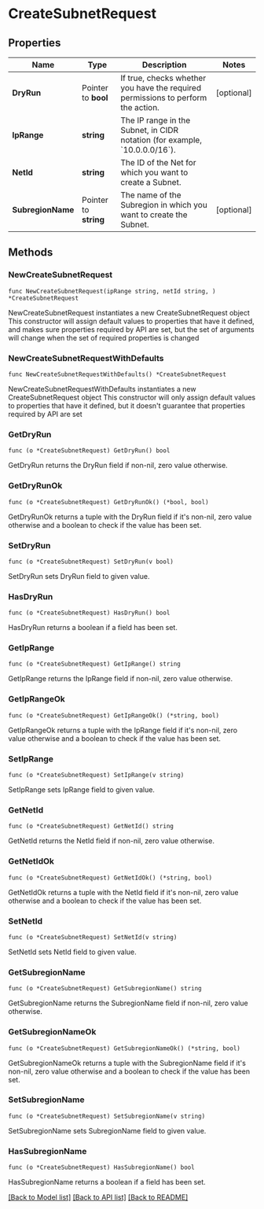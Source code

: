 # CreateSubnetRequest

## Properties

Name | Type | Description | Notes
------------ | ------------- | ------------- | -------------
**DryRun** | Pointer to **bool** | If true, checks whether you have the required permissions to perform the action. | [optional] 
**IpRange** | **string** | The IP range in the Subnet, in CIDR notation (for example, &#x60;10.0.0.0/16&#x60;). | 
**NetId** | **string** | The ID of the Net for which you want to create a Subnet. | 
**SubregionName** | Pointer to **string** | The name of the Subregion in which you want to create the Subnet. | [optional] 

## Methods

### NewCreateSubnetRequest

`func NewCreateSubnetRequest(ipRange string, netId string, ) *CreateSubnetRequest`

NewCreateSubnetRequest instantiates a new CreateSubnetRequest object
This constructor will assign default values to properties that have it defined,
and makes sure properties required by API are set, but the set of arguments
will change when the set of required properties is changed

### NewCreateSubnetRequestWithDefaults

`func NewCreateSubnetRequestWithDefaults() *CreateSubnetRequest`

NewCreateSubnetRequestWithDefaults instantiates a new CreateSubnetRequest object
This constructor will only assign default values to properties that have it defined,
but it doesn't guarantee that properties required by API are set

### GetDryRun

`func (o *CreateSubnetRequest) GetDryRun() bool`

GetDryRun returns the DryRun field if non-nil, zero value otherwise.

### GetDryRunOk

`func (o *CreateSubnetRequest) GetDryRunOk() (*bool, bool)`

GetDryRunOk returns a tuple with the DryRun field if it's non-nil, zero value otherwise
and a boolean to check if the value has been set.

### SetDryRun

`func (o *CreateSubnetRequest) SetDryRun(v bool)`

SetDryRun sets DryRun field to given value.

### HasDryRun

`func (o *CreateSubnetRequest) HasDryRun() bool`

HasDryRun returns a boolean if a field has been set.

### GetIpRange

`func (o *CreateSubnetRequest) GetIpRange() string`

GetIpRange returns the IpRange field if non-nil, zero value otherwise.

### GetIpRangeOk

`func (o *CreateSubnetRequest) GetIpRangeOk() (*string, bool)`

GetIpRangeOk returns a tuple with the IpRange field if it's non-nil, zero value otherwise
and a boolean to check if the value has been set.

### SetIpRange

`func (o *CreateSubnetRequest) SetIpRange(v string)`

SetIpRange sets IpRange field to given value.


### GetNetId

`func (o *CreateSubnetRequest) GetNetId() string`

GetNetId returns the NetId field if non-nil, zero value otherwise.

### GetNetIdOk

`func (o *CreateSubnetRequest) GetNetIdOk() (*string, bool)`

GetNetIdOk returns a tuple with the NetId field if it's non-nil, zero value otherwise
and a boolean to check if the value has been set.

### SetNetId

`func (o *CreateSubnetRequest) SetNetId(v string)`

SetNetId sets NetId field to given value.


### GetSubregionName

`func (o *CreateSubnetRequest) GetSubregionName() string`

GetSubregionName returns the SubregionName field if non-nil, zero value otherwise.

### GetSubregionNameOk

`func (o *CreateSubnetRequest) GetSubregionNameOk() (*string, bool)`

GetSubregionNameOk returns a tuple with the SubregionName field if it's non-nil, zero value otherwise
and a boolean to check if the value has been set.

### SetSubregionName

`func (o *CreateSubnetRequest) SetSubregionName(v string)`

SetSubregionName sets SubregionName field to given value.

### HasSubregionName

`func (o *CreateSubnetRequest) HasSubregionName() bool`

HasSubregionName returns a boolean if a field has been set.


[[Back to Model list]](../README.md#documentation-for-models) [[Back to API list]](../README.md#documentation-for-api-endpoints) [[Back to README]](../README.md)



